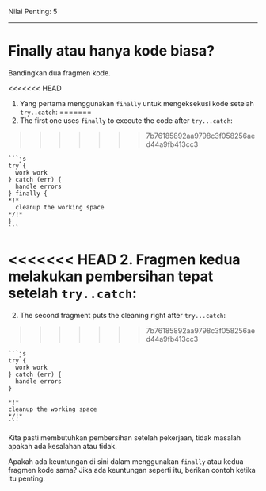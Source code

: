 Nilai Penting: 5

---

# Finally atau hanya kode biasa?

Bandingkan dua fragmen kode.

<<<<<<< HEAD
1. Yang pertama menggunakan `finally` untuk mengeksekusi kode setelah` try..catch`:
=======
1. The first one uses `finally` to execute the code after `try...catch`:
>>>>>>> 7b76185892aa9798c3f058256aed44a9fb413cc3

    ```js
    try {
      work work
    } catch (err) {
      handle errors
    } finally {
    *!*
      cleanup the working space
    */!*
    }
    ```
<<<<<<< HEAD
2. Fragmen kedua melakukan pembersihan tepat setelah `try..catch`:
=======
2. The second fragment puts the cleaning right after `try...catch`:
>>>>>>> 7b76185892aa9798c3f058256aed44a9fb413cc3

    ```js
    try {
      work work
    } catch (err) {
      handle errors
    }

    *!*
    cleanup the working space
    */!*
    ```

Kita pasti membutuhkan pembersihan setelah pekerjaan, tidak masalah apakah ada kesalahan atau tidak.

Apakah ada keuntungan di sini dalam menggunakan `finally` atau kedua fragmen kode sama? Jika ada keuntungan seperti itu, berikan contoh ketika itu penting.
